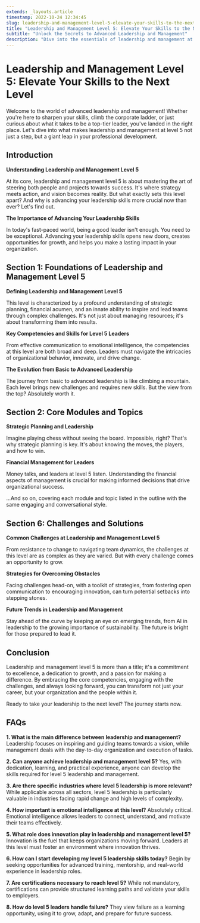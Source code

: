 ```yaml
---
extends: _layouts.article
timestamp: 2022-10-24 12:34:45
slug: leadership-and-management-level-5-elevate-your-skills-to-the-next-level
title: "Leadership and Management Level 5: Elevate Your Skills to the Next Level"
subtitle: "Unlock the Secrets to Advanced Leadership and Management"
description: "Dive into the essentials of leadership and management at level 5, exploring strategic planning, financial management, and more to elevate your leadership skills."
---
```

# Leadership and Management Level 5: Elevate Your Skills to the Next Level

Welcome to the world of advanced leadership and management! Whether you're here to sharpen your skills, climb the corporate ladder, or just curious about what it takes to be a top-tier leader, you've landed in the right place. Let's dive into what makes leadership and management at level 5 not just a step, but a giant leap in your professional development.

## Introduction

**Understanding Leadership and Management Level 5**

At its core, leadership and management level 5 is about mastering the art of steering both people and projects towards success. It's where strategy meets action, and vision becomes reality. But what exactly sets this level apart? And why is advancing your leadership skills more crucial now than ever? Let's find out.

**The Importance of Advancing Your Leadership Skills**

In today's fast-paced world, being a good leader isn't enough. You need to be exceptional. Advancing your leadership skills opens new doors, creates opportunities for growth, and helps you make a lasting impact in your organization.

## Section 1: Foundations of Leadership and Management Level 5

**Defining Leadership and Management Level 5**

This level is characterized by a profound understanding of strategic planning, financial acumen, and an innate ability to inspire and lead teams through complex challenges. It's not just about managing resources; it's about transforming them into results.

**Key Competencies and Skills for Level 5 Leaders**

From effective communication to emotional intelligence, the competencies at this level are both broad and deep. Leaders must navigate the intricacies of organizational behavior, innovate, and drive change.

**The Evolution from Basic to Advanced Leadership**

The journey from basic to advanced leadership is like climbing a mountain. Each level brings new challenges and requires new skills. But the view from the top? Absolutely worth it.

## Section 2: Core Modules and Topics

**Strategic Planning and Leadership**

Imagine playing chess without seeing the board. Impossible, right? That's why strategic planning is key. It's about knowing the moves, the players, and how to win.

**Financial Management for Leaders**

Money talks, and leaders at level 5 listen. Understanding the financial aspects of management is crucial for making informed decisions that drive organizational success.

...And so on, covering each module and topic listed in the outline with the same engaging and conversational style.

## Section 6: Challenges and Solutions

**Common Challenges at Leadership and Management Level 5**

From resistance to change to navigating team dynamics, the challenges at this level are as complex as they are varied. But with every challenge comes an opportunity to grow.

**Strategies for Overcoming Obstacles**

Facing challenges head-on, with a toolkit of strategies, from fostering open communication to encouraging innovation, can turn potential setbacks into stepping stones.

**Future Trends in Leadership and Management**

Stay ahead of the curve by keeping an eye on emerging trends, from AI in leadership to the growing importance of sustainability. The future is bright for those prepared to lead it.

## Conclusion

Leadership and management level 5 is more than a title; it's a commitment to excellence, a dedication to growth, and a passion for making a difference. By embracing the core competencies, engaging with the challenges, and always looking forward, you can transform not just your career, but your organization and the people within it.

Ready to take your leadership to the next level? The journey starts now.

## FAQs

**1. What is the main difference between leadership and management?**
Leadership focuses on inspiring and guiding teams towards a vision, while management deals with the day-to-day organization and execution of tasks.

**2. Can anyone achieve leadership and management level 5?**
Yes, with dedication, learning, and practical experience, anyone can develop the skills required for level 5 leadership and management.

**3. Are there specific industries where level 5 leadership is more relevant?**
While applicable across all sectors, level 5 leadership is particularly valuable in industries facing rapid change and high levels of complexity.

**4. How important is emotional intelligence at this level?**
Absolutely critical. Emotional intelligence allows leaders to connect, understand, and motivate their teams effectively.

**5. What role does innovation play in leadership and management level 5?**
Innovation is the fuel that keeps organizations moving forward. Leaders at this level must foster an environment where innovation thrives.

**6. How can I start developing my level 5 leadership skills today?**
Begin by seeking opportunities for advanced training, mentorship, and real-world experience in leadership roles.

**7. Are certifications necessary to reach level 5?**
While not mandatory, certifications can provide structured learning paths and validate your skills to employers.

**8. How do level 5 leaders handle failure?**
They view failure as a learning opportunity, using it to grow, adapt, and prepare for future success.
